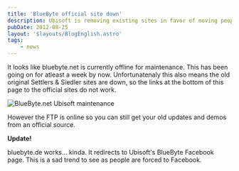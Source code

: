 ```yaml
---
title: 'BlueByte official site down'
description: Ubisoft is removing existing sites in favor of moving people to Facebook.
pubDate: 2012-08-25
layout: '$layouts/BlogEnglish.astro'
tags:
    - news
---
```


It looks like bluebyte.net is currently offline for maintenance. This has been going on for atleast a week by now. Unfortunatenaly this also means the old original Settlers & Siedler sites are down, so the links at the bottom of this page to the official sites do not work.

![](/wp-content/uploads/2012/08/ubisoft_maintenance.png 'BlueByte.net Ubisoft maintenance')

However the FTP is online so you can still get your old updates and demos from an official source.

**Update!**

bluebyte.de works... kinda. It redirects to Ubisoft's BlueByte Facebook page. This is a sad trend to see as people are forced to Facebook.
